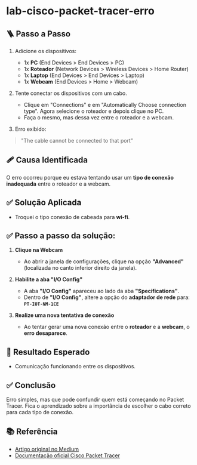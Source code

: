 # lab-cisco-packet-tracer-erro


## 🪜 Passo a Passo

1. Adicione os dispositivos:
   - 1x **PC** (End Devices > End Devices > PC)
   - 1x **Roteador** (Network Devices > Wireless Devices > Home Router)
   - 1x **Laptop** (End Devices > End Devices > Laptop)
   - 1x **Webcam** (End Devices > Home > Webcam)

2. Tente conectar os dispositivos com um cabo.

   - Clique em "Connections" e em "Automatically Choose connection type". Agora selecione o roteador e depois clique no PC.
   - Faça o mesmo, mas dessa vez entre o roteador e a webcam.

3. Erro exibido:

> "The cable cannot be connected to that port"

## 🩹 Causa Identificada

O erro ocorreu porque eu estava tentando usar um **tipo de conexão inadequada** entre o roteador e a webcam.

## ✅ Solução Aplicada

- Troquei o tipo conexão de cabeada para **wi-fi**.

## ✅ Passo a passo da solução:

1. **Clique na Webcam**  
   - Ao abrir a janela de configurações, clique na opção **"Advanced"** (localizada no canto inferior direito da janela).

2. **Habilite a aba "I/O Config"**  
   - A aba **"I/O Config"** apareceu ao lado da aba **"Specifications"**.  
   - Dentro de **"I/O Config"**, altere a opção do **adaptador de rede** para:  
   **`PT-IOT-NM-1CE`**

3. **Realize uma nova tentativa de conexão**  
   - Ao tentar gerar uma nova conexão entre o **roteador** e a **webcam**, o **erro desaparece**.

## 🧪 Resultado Esperado

- Comunicação funcionando entre os dispositivos.


## ✅ Conclusão

Erro simples, mas que pode confundir quem está começando no Packet Tracer. Fica o aprendizado sobre a importância de escolher o cabo correto para cada tipo de conexão.

## 📚 Referência

- [Artigo original no Medium](https://medium.com/@lucasnovaestech/corrigindo-o-erro-the-cable-cannot-be-connected-to-that-port-na-aplica%C3%A7%C3%A3o-cisco-packet-tracer-ac650573a614)
- [Documentação oficial Cisco Packet Tracer](https://www.netacad.com/courses/packet-tracer)

